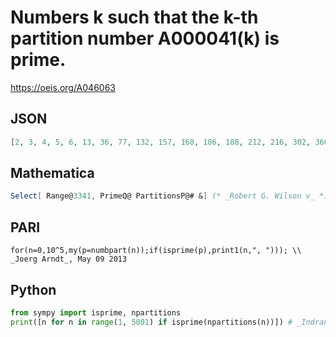 # Numbers k such that the k\-th partition number A000041\(k\) is prime\.
https://oeis.org/A046063
## JSON
```JSON
[2, 3, 4, 5, 6, 13, 36, 77, 132, 157, 168, 186, 188, 212, 216, 302, 366, 417, 440, 491, 498, 525, 546, 658, 735, 753, 825, 841, 863, 1085, 1086, 1296, 1477, 1578, 1586, 1621, 1793, 2051, 2136, 2493, 2502, 2508, 2568, 2633, 2727, 2732, 2871, 2912, 3027, 3098, 3168, 3342, 3542, 3641, 4118]
```
## Mathematica
```Mathematica
Select[ Range@3341, PrimeQ@ PartitionsP@# &] (* _Robert G. Wilson v_ *)
```
## PARI
```PARI
for(n=0,10^5,my(p=numbpart(n));if(isprime(p),print1(n,", "))); \\ _Joerg Arndt_, May 09 2013
```
## Python
```Python
from sympy import isprime, npartitions
print([n for n in range(1, 5001) if isprime(npartitions(n))]) # _Indranil Ghosh_, Apr 10 2017
```
